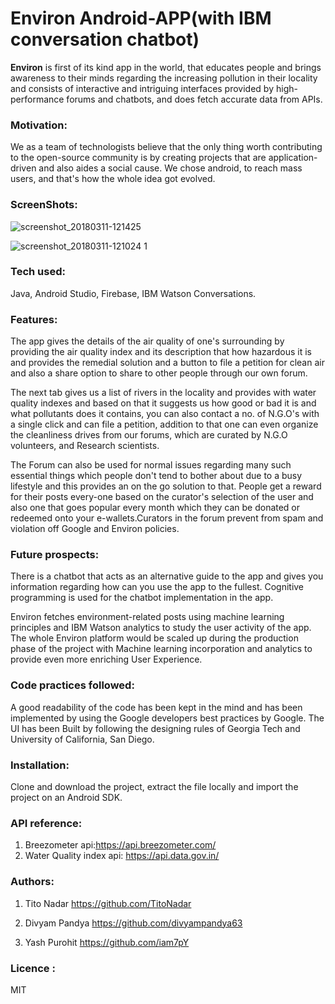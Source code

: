 # **Environ Android-APP**(with IBM conversation chatbot) 
**Environ** is first of its kind app in the world, that educates people and brings awareness to their minds regarding the increasing pollution in their locality and consists of interactive and intriguing interfaces provided by high-performance forums and chatbots, and does fetch accurate data from APIs.

### Motivation:
We as a team of technologists believe that the only thing worth contributing to the open-source community is by creating projects that are application-driven and also aides a social cause. We chose android, to reach mass users, and that's how the whole idea got evolved.

### ScreenShots:

![screenshot_20180311-121425](https://user-images.githubusercontent.com/26847181/37250808-c1cadb36-252a-11e8-9f06-6ad95eb456cd.png)

![screenshot_20180311-121024 1](https://user-images.githubusercontent.com/26847181/37250852-8118e884-252b-11e8-902a-b3561b7d9817.png)




### Tech used:
Java, Android Studio, Firebase, IBM Watson Conversations.

### Features:
The app gives the details of the air quality of one's surrounding by providing the air quality index and its description that how hazardous it is and provides the remedial solution and a button to file a petition for clean air and also a share option to share to other people through our own forum.

The next tab gives us a list of rivers in the locality and provides with water quality indexes and based on that it suggests us how good or bad it is and what pollutants does it contains, you can also contact a no. of N.G.O's with a single click and can file a petition, addition to that one can even organize the cleanliness drives from our forums, which are curated by N.G.O volunteers, and Research scientists.

The Forum can also be used for normal issues regarding many such essential things which people don't tend to bother about due to a busy lifestyle and this provides an on the go solution to that. People get a reward for their posts every-one based on the curator's selection of the user and also one that goes popular every month which they can be donated or redeemed onto your e-wallets.Curators in the forum prevent from spam and violation off Google and Environ policies.

### Future prospects:
There is a chatbot that acts as an alternative guide to the app and gives you information regarding how can you use the app to the fullest. Cognitive programming is used for the chatbot implementation in the app.

Environ fetches environment-related posts using machine learning principles and IBM Watson analytics to study the user activity of the app. The whole Environ platform would be scaled up during the production phase of the project with Machine learning incorporation and analytics to provide even more enriching User Experience.

### Code practices followed:
A good readability of the code has been kept in the mind and has been implemented by using the Google developers best practices by Google.
The UI has been Built by following the designing rules of Georgia Tech and University of California, San Diego.


### Installation:
Clone and download the project, extract the file locally and import the project on an Android SDK.

### API reference:
1. Breezometer api:https://api.breezometer.com/
2. Water Quality index api: https://api.data.gov.in/ 

### Authors:
1. Tito Nadar        https://github.com/TitoNadar
2. Divyam Pandya     https://github.com/divyampandya63

3. Yash Purohit     https://github.com/iam7pY

### Licence :
MIT
